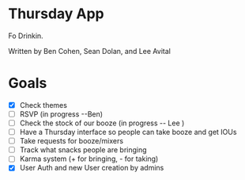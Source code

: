 Thursday App
==============

Fo Drinkin.

Written by Ben Cohen, Sean Dolan, and Lee Avital

Goals
========
- [X] Check themes
- [ ] RSVP (in progress --Ben)
- [ ] Check the stock of our booze (in progress -- Lee )
- [ ] Have a Thursday interface so people can take booze and get IOUs
- [ ] Take requests for booze/mixers
- [ ] Track what snacks people are bringing
- [ ] Karma system (+ for bringing, - for taking)
- [X] User Auth and new User creation by admins
